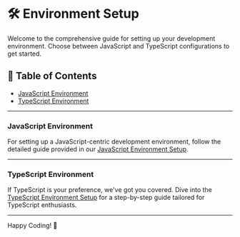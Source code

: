 # 🛠 Environment Setup

Welcome to the comprehensive guide for setting up your development environment. Choose between JavaScript and TypeScript configurations to get started.

## 📜 Table of Contents

- [JavaScript Environment](#javascript-environment)
- [TypeScript Environment](#typescript-environment)

---

### JavaScript Environment

For setting up a JavaScript-centric development environment, follow the detailed guide provided in our [JavaScript Environment Setup](./JavaScript.md).

---

### TypeScript Environment

If TypeScript is your preference, we've got you covered. Dive into the [TypeScript Environment Setup](./TypeScript.md) for a step-by-step guide tailored for TypeScript enthusiasts.

---

Happy Coding! 🚀